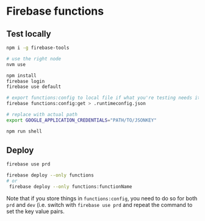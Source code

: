 # Firebase functions

## Test locally
```sh
npm i -g firebase-tools
```

```sh
# use the right node
nvm use

npm install
firebase login
firebase use default

# export functions:config to local file if what you're testing needs it
firebase functions:config:get > .runtimeconfig.json

# replace with actual path
export GOOGLE_APPLICATION_CREDENTIALS="PATH/TO/JSONKEY"

npm run shell
```

## Deploy
```sh
firebase use prd

firebase deploy --only functions
# or
 firebase deploy --only functions:functionName
```

Note that if you store things in `functions:config`, you need to do so for both `prd` and `dev` (i.e. switch with `firebase use prd` and repeat the command to set the key value pairs.
